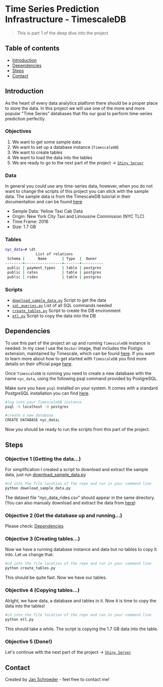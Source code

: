 # Time Series Prediction Infrastructure - TimescaleDB
> This is part 1 of the deep dive into the project

## Table of contents
* [Introduction](#introduction)
* [Dependencies](#dependencies)
* [Steps](#steps)
* [Contact](#contact)

## Introduction
As the heart of every data analytics platform there should be a proper place to store the data.
In this project we will use one of the more and more popular "Time Series" databases that fits our goal to perform time-series prediction perfectly.

### Objectives
1. We want to get some sample data
2. We want to set up a database instance (`TimescaleDB`)
3. We want to create tables
4. We want to load the data into the tables
5. We are ready to go to the next part of the project -> [`Shiny Server`](https://github.com/AionosChina/Time-Series-Prediction-Infrastructure/tree/main/shiny)

### Data
In general you could use any time-series data, however, when you do not want to change the scripts of this project you can stick with the sample data. The sample data is from the TimescaleDB tutorial in their documentation and can be found [here](https://docs.timescale.com/latest/tutorials/tutorial-hello-timescale)

* Sample Data: Yellow Taxi Cab Data
* Origin: New York City Taxi and Limousine Commission (NYC TLC)
* Time Frame: 2016
* Size: 1.7 GB

### Tables
```bash
nyc_data=# \dt
              List of relations
 Schema |      Name       | Type  |  Owner   
--------+-----------------+-------+----------
 public | payment_types   | table | postgres
 public | rates           | table | postgres
 public | rides           | table | postgres
```

### Scripts
* [`download_sample_data.py`](https://github.com/AionosChina/Time-Series-Prediction-Infrastructure/blob/main/timescaledb/download_sample_data.py) Script to get the data
* [`sql_queries.py`](https://github.com/AionosChina/Time-Series-Prediction-Infrastructure/blob/main/timescaledb/sql_queries.py) List of all SQL commands needed
* [`create_tables.py`](https://github.com/AionosChina/Time-Series-Prediction-Infrastructure/blob/main/timescaledb/create_tables.py) Script to create the DB environment
* [`etl.py`](https://github.com/AionosChina/Time-Series-Prediction-Infrastructure/blob/main/timescaledb/etl.py) Script to copy the data into the DB

## Dependencies
To use this part of the project an up and running `TimescaleDB` instance is needed.
In my case I use the `Docker` image, that includes the Postgis extension, maintained by Timescale, which can be found [here](https://hub.docker.com/r/timescale/timescaledb-postgis/). 
If you want to learn more about how to get started with `TimescaleDB` you find more details on their official page [here](https://docs.timescale.com/latest/getting-started).

Once `TimescaleDB` is running you need to create a new database with the name `nyc_data`, using the following psql command provided by PostgreSQL.

Make sure you have `psql` installed on your system. 
It comes with a standard PostgreSQL installation you can find [here](https://www.postgresql.org/download/).

```bash
#log into your TimescaleDB instance
psql -h localhost -U postgres

#create a new database
CREATE DATABASE nyc_data;
```

Now you should be ready to run the scripts from this part of the project.

## Steps
### Objective 1 (Getting the data...)
For simplification I created a script to download and extract the sample data, just run [download_sample_data.py](https://github.com/AionosChina/Time-Series-Prediction-Infrastructure/blob/main/timescaledb/download_sample_data.py)

```bash
#cd into the file location of the repo and run in your command line
python download_sample_data.py
```

The dataset file "nyc_data_rides.csv" should appear in the same directory.
(You can also manualy download and extract the data from [here](https://timescaledata.blob.core.windows.net/datasets/nyc_data.tar.gz))

### Objective 2 (Get the database up and running...)
Please check: [Dependencies](#dependencies)

### Objective 3 (Creating tables...)
Now we have a running database instance and data but no tables to copy it into. 
Let us change that.
```bash
#cd into the file location of the repo and run in your command line
python create_tables.py
```
This should be quite fast. Now we have our tables.

### Objective 4 (Copying tables...)
Alright, we have data, a database and tables in it. Now it is time to copy the data into the tables!
```bash
#cd into the file location of the repo and run in your command line
python etl.py
```
This should take a while. The script is copying the 1.7 GB data into the table.

### Objective 5 (Done!)
Let's continue with the next part of the project  -> [`Shiny Server`](https://github.com/AionosChina/Time-Series-Prediction-Infrastructure/tree/main/shiny)

## Contact
Created by [Jan Schroeder](https://www.schroederjan.com/) - feel free to contact me!

